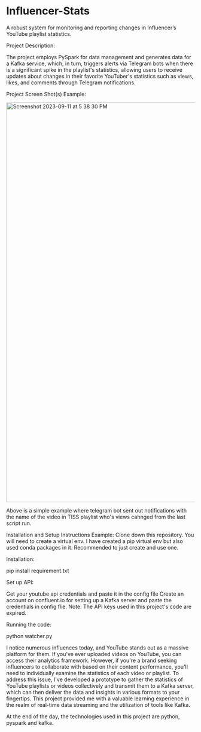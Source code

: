# Influencer-Stats

A robust system for monitoring and reporting changes in Influencer’s YouTube playlist statistics.

Project Description:

The project employs PySpark for data management and generates data for a Kafka service, which, in turn, triggers alerts via Telegram bots when there is a significant spike in the playlist's statistics, allowing users to receive updates about changes in their favorite YouTuber's statistics such as views, likes, and comments through Telegram notifications.

Project Screen Shot(s)
Example:

<img width="1069" alt="Screenshot 2023-09-11 at 5 38 30 PM" src="https://github.com/sujayk96/Influencer-Stats/assets/17350129/870b5063-9b4d-4c70-be72-16b091b53aae">

Above is a simple example where telegram bot sent out notifications with the name of the video in TISS playlist who's views cahnged from the last script run.


Installation and Setup Instructions
Example:
Clone down this repository. You will need to create a virtual env. I have created a pip virtual env but also used conda packages in it. Recommended to just create and use one.

Installation:

pip install requirement.txt

Set up API:

Get your youtube api credentials and paste it in the config file
Create an account on confluent.io for setting up a Kafka server and paste the credentials in config flie. 
Note: The API keys used in this project's code are expired. 

Running the code:

python watcher.py


I notice numerous influences today, and YouTube stands out as a massive platform for them. If you've ever uploaded videos on YouTube, you can access their analytics framework. However, if you're a brand seeking influencers to collaborate with based on their content performance, you'll need to individually examine the statistics of each video or playlist. To address this issue, I've developed a prototype to gather the statistics of YouTube playlists or videos collectively and transmit them to a Kafka server, which can then deliver the data and insights in various formats to your fingertips. This project provided me with a valuable learning experience in the realm of real-time data streaming and the utilization of tools like Kafka.

At the end of the day, the technologies used in this project are python, pyspark and kafka.

